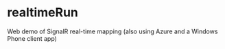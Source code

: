 realtimeRun
===========

Web demo of SignalR real-time mapping (also using Azure and a Windows Phone client app)
